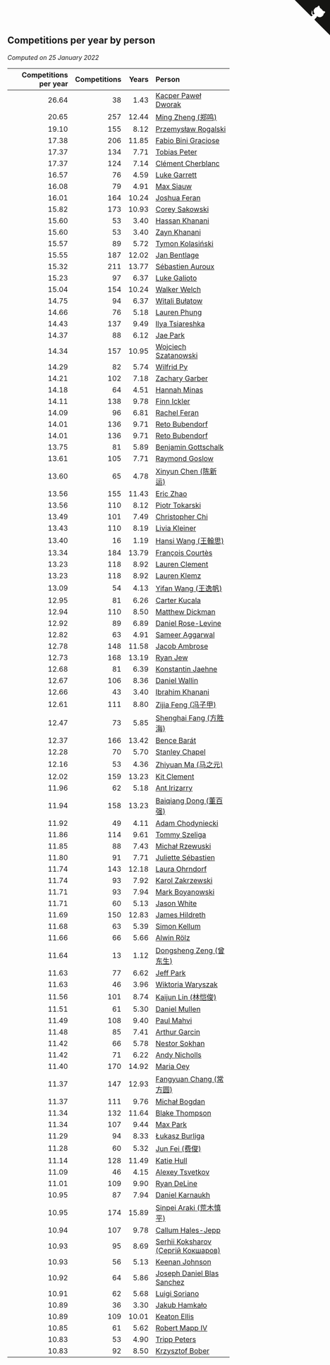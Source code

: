 ## Competitions per year by person

*Computed on 25 January 2022*

| Competitions per year | Competitions | Years | Person |
| ---: | ---: | ---: | :--- |
| 26.64 | 38 | 1.43 | [Kacper Paweł Dworak](https://www.worldcubeassociation.org/persons/2020DWOR01) |
| 20.65 | 257 | 12.44 | [Ming Zheng (郑鸣)](https://www.worldcubeassociation.org/persons/2009ZHEN11) |
| 19.10 | 155 | 8.12 | [Przemysław Rogalski](https://www.worldcubeassociation.org/persons/2013ROGA02) |
| 17.38 | 206 | 11.85 | [Fabio Bini Graciose](https://www.worldcubeassociation.org/persons/2010GRAC02) |
| 17.37 | 134 | 7.71 | [Tobias Peter](https://www.worldcubeassociation.org/persons/2014PETE03) |
| 17.37 | 124 | 7.14 | [Clément Cherblanc](https://www.worldcubeassociation.org/persons/2014CHER05) |
| 16.57 | 76 | 4.59 | [Luke Garrett](https://www.worldcubeassociation.org/persons/2017GARR05) |
| 16.08 | 79 | 4.91 | [Max Siauw](https://www.worldcubeassociation.org/persons/2017SIAU02) |
| 16.01 | 164 | 10.24 | [Joshua Feran](https://www.worldcubeassociation.org/persons/2011FERA01) |
| 15.82 | 173 | 10.93 | [Corey Sakowski](https://www.worldcubeassociation.org/persons/2011SAKO01) |
| 15.60 | 53 | 3.40 | [Hassan Khanani](https://www.worldcubeassociation.org/persons/2018KHAN26) |
| 15.60 | 53 | 3.40 | [Zayn Khanani](https://www.worldcubeassociation.org/persons/2018KHAN28) |
| 15.57 | 89 | 5.72 | [Tymon Kolasiński](https://www.worldcubeassociation.org/persons/2016KOLA02) |
| 15.55 | 187 | 12.02 | [Jan Bentlage](https://www.worldcubeassociation.org/persons/2010BENT01) |
| 15.32 | 211 | 13.77 | [Sébastien Auroux](https://www.worldcubeassociation.org/persons/2008AURO01) |
| 15.23 | 97 | 6.37 | [Luke Galioto](https://www.worldcubeassociation.org/persons/2015GALI02) |
| 15.04 | 154 | 10.24 | [Walker Welch](https://www.worldcubeassociation.org/persons/2011WELC01) |
| 14.75 | 94 | 6.37 | [Witali Bułatow](https://www.worldcubeassociation.org/persons/2015BUAT01) |
| 14.66 | 76 | 5.18 | [Lauren Phung](https://www.worldcubeassociation.org/persons/2016PHUN02) |
| 14.43 | 137 | 9.49 | [Ilya Tsiareshka](https://www.worldcubeassociation.org/persons/2012TERE01) |
| 14.37 | 88 | 6.12 | [Jae Park](https://www.worldcubeassociation.org/persons/2015PARK24) |
| 14.34 | 157 | 10.95 | [Wojciech Szatanowski](https://www.worldcubeassociation.org/persons/2011SZAT01) |
| 14.29 | 82 | 5.74 | [Wilfrid Py](https://www.worldcubeassociation.org/persons/2016PYWI01) |
| 14.21 | 102 | 7.18 | [Zachary Garber](https://www.worldcubeassociation.org/persons/2014GARB01) |
| 14.18 | 64 | 4.51 | [Hannah Minas](https://www.worldcubeassociation.org/persons/2017MINA04) |
| 14.11 | 138 | 9.78 | [Finn Ickler](https://www.worldcubeassociation.org/persons/2012ICKL01) |
| 14.09 | 96 | 6.81 | [Rachel Feran](https://www.worldcubeassociation.org/persons/2015FERA01) |
| 14.01 | 136 | 9.71 | [Reto Bubendorf](https://www.worldcubeassociation.org/persons/2012BUBE01) |
| 14.01 | 136 | 9.71 | [Reto Bubendorf](https://www.worldcubeassociation.org/persons/2012BUBE01) |
| 13.75 | 81 | 5.89 | [Benjamin Gottschalk](https://www.worldcubeassociation.org/persons/2016GOTT01) |
| 13.61 | 105 | 7.71 | [Raymond Goslow](https://www.worldcubeassociation.org/persons/2014GOSL01) |
| 13.60 | 65 | 4.78 | [Xinyun Chen (陈新运)](https://www.worldcubeassociation.org/persons/2017CHEN36) |
| 13.56 | 155 | 11.43 | [Eric Zhao](https://www.worldcubeassociation.org/persons/2010ZHAO19) |
| 13.56 | 110 | 8.12 | [Piotr Tokarski](https://www.worldcubeassociation.org/persons/2013TOKA01) |
| 13.49 | 101 | 7.49 | [Christopher Chi](https://www.worldcubeassociation.org/persons/2014CHIC01) |
| 13.43 | 110 | 8.19 | [Livia Kleiner](https://www.worldcubeassociation.org/persons/2013KLEI03) |
| 13.40 | 16 | 1.19 | [Hansi Wang (王翰思)](https://www.worldcubeassociation.org/persons/2020WANG19) |
| 13.34 | 184 | 13.79 | [François Courtès](https://www.worldcubeassociation.org/persons/2008COUR01) |
| 13.23 | 118 | 8.92 | [Lauren Clement](https://www.worldcubeassociation.org/persons/2013KLEM01) |
| 13.23 | 118 | 8.92 | [Lauren Klemz](https://www.worldcubeassociation.org/persons/2013KLEM01) |
| 13.09 | 54 | 4.13 | [Yifan Wang (王逸帆)](https://www.worldcubeassociation.org/persons/2017WANY29) |
| 12.95 | 81 | 6.26 | [Carter Kucala](https://www.worldcubeassociation.org/persons/2015KUCA01) |
| 12.94 | 110 | 8.50 | [Matthew Dickman](https://www.worldcubeassociation.org/persons/2013DICK01) |
| 12.92 | 89 | 6.89 | [Daniel Rose-Levine](https://www.worldcubeassociation.org/persons/2015ROSE01) |
| 12.82 | 63 | 4.91 | [Sameer Aggarwal](https://www.worldcubeassociation.org/persons/2017AGGA01) |
| 12.78 | 148 | 11.58 | [Jacob Ambrose](https://www.worldcubeassociation.org/persons/2010AMBR01) |
| 12.73 | 168 | 13.19 | [Ryan Jew](https://www.worldcubeassociation.org/persons/2008JEWR01) |
| 12.68 | 81 | 6.39 | [Konstantin Jaehne](https://www.worldcubeassociation.org/persons/2015JAEH01) |
| 12.67 | 106 | 8.36 | [Daniel Wallin](https://www.worldcubeassociation.org/persons/2013WALL03) |
| 12.66 | 43 | 3.40 | [Ibrahim Khanani](https://www.worldcubeassociation.org/persons/2018KHAN27) |
| 12.61 | 111 | 8.80 | [Zijia Feng (冯子甲)](https://www.worldcubeassociation.org/persons/2013FENG02) |
| 12.47 | 73 | 5.85 | [Shenghai Fang (方胜海)](https://www.worldcubeassociation.org/persons/2016FANG01) |
| 12.37 | 166 | 13.42 | [Bence Barát](https://www.worldcubeassociation.org/persons/2008BARA01) |
| 12.28 | 70 | 5.70 | [Stanley Chapel](https://www.worldcubeassociation.org/persons/2016CHAP04) |
| 12.16 | 53 | 4.36 | [Zhiyuan Ma (马之元)](https://www.worldcubeassociation.org/persons/2017MAZH04) |
| 12.02 | 159 | 13.23 | [Kit Clement](https://www.worldcubeassociation.org/persons/2008CLEM01) |
| 11.96 | 62 | 5.18 | [Ant Irizarry](https://www.worldcubeassociation.org/persons/2016IRIZ02) |
| 11.94 | 158 | 13.23 | [Baiqiang Dong (董百强)](https://www.worldcubeassociation.org/persons/2008DONG06) |
| 11.92 | 49 | 4.11 | [Adam Chodyniecki](https://www.worldcubeassociation.org/persons/2017CHOD02) |
| 11.86 | 114 | 9.61 | [Tommy Szeliga](https://www.worldcubeassociation.org/persons/2012SZEL01) |
| 11.85 | 88 | 7.43 | [Michał Rzewuski](https://www.worldcubeassociation.org/persons/2014RZEW01) |
| 11.80 | 91 | 7.71 | [Juliette Sébastien](https://www.worldcubeassociation.org/persons/2014SEBA01) |
| 11.74 | 143 | 12.18 | [Laura Ohrndorf](https://www.worldcubeassociation.org/persons/2009OHRN01) |
| 11.74 | 93 | 7.92 | [Karol Zakrzewski](https://www.worldcubeassociation.org/persons/2014ZAKR01) |
| 11.71 | 93 | 7.94 | [Mark Boyanowski](https://www.worldcubeassociation.org/persons/2014BOYA01) |
| 11.71 | 60 | 5.13 | [Jason White](https://www.worldcubeassociation.org/persons/2016WHIT16) |
| 11.69 | 150 | 12.83 | [James Hildreth](https://www.worldcubeassociation.org/persons/2009HILD01) |
| 11.68 | 63 | 5.39 | [Simon Kellum](https://www.worldcubeassociation.org/persons/2016KELL12) |
| 11.66 | 66 | 5.66 | [Alwin Rölz](https://www.worldcubeassociation.org/persons/2016ROLZ01) |
| 11.64 | 13 | 1.12 | [Dongsheng Zeng (曾东生)](https://www.worldcubeassociation.org/persons/2020ZENG03) |
| 11.63 | 77 | 6.62 | [Jeff Park](https://www.worldcubeassociation.org/persons/2015PARK08) |
| 11.63 | 46 | 3.96 | [Wiktoria Waryszak](https://www.worldcubeassociation.org/persons/2018WARY01) |
| 11.56 | 101 | 8.74 | [Kaijun Lin (林恺俊)](https://www.worldcubeassociation.org/persons/2013LINK01) |
| 11.51 | 61 | 5.30 | [Daniel Mullen](https://www.worldcubeassociation.org/persons/2016MULL04) |
| 11.49 | 108 | 9.40 | [Paul Mahvi](https://www.worldcubeassociation.org/persons/2012MAHV01) |
| 11.48 | 85 | 7.41 | [Arthur Garcin](https://www.worldcubeassociation.org/persons/2014GARC27) |
| 11.42 | 66 | 5.78 | [Nestor Sokhan](https://www.worldcubeassociation.org/persons/2016SOKH01) |
| 11.42 | 71 | 6.22 | [Andy Nicholls](https://www.worldcubeassociation.org/persons/2015NICH04) |
| 11.40 | 170 | 14.92 | [Maria Oey](https://www.worldcubeassociation.org/persons/2007OEYM01) |
| 11.37 | 147 | 12.93 | [Fangyuan Chang (常方圆)](https://www.worldcubeassociation.org/persons/2009CHAN04) |
| 11.37 | 111 | 9.76 | [Michał Bogdan](https://www.worldcubeassociation.org/persons/2012BOGD01) |
| 11.34 | 132 | 11.64 | [Blake Thompson](https://www.worldcubeassociation.org/persons/2010THOM03) |
| 11.34 | 107 | 9.44 | [Max Park](https://www.worldcubeassociation.org/persons/2012PARK03) |
| 11.29 | 94 | 8.33 | [Łukasz Burliga](https://www.worldcubeassociation.org/persons/2013BURL01) |
| 11.28 | 60 | 5.32 | [Jun Fei (费俊)](https://www.worldcubeassociation.org/persons/2016FEIJ02) |
| 11.14 | 128 | 11.49 | [Katie Hull](https://www.worldcubeassociation.org/persons/2010HULL01) |
| 11.09 | 46 | 4.15 | [Alexey Tsvetkov](https://www.worldcubeassociation.org/persons/2017TSVE02) |
| 11.01 | 109 | 9.90 | [Ryan DeLine](https://www.worldcubeassociation.org/persons/2012DELI01) |
| 10.95 | 87 | 7.94 | [Daniel Karnaukh](https://www.worldcubeassociation.org/persons/2014KARN02) |
| 10.95 | 174 | 15.89 | [Sinpei Araki (荒木慎平)](https://www.worldcubeassociation.org/persons/2006ARAK01) |
| 10.94 | 107 | 9.78 | [Callum Hales-Jepp](https://www.worldcubeassociation.org/persons/2012HALE01) |
| 10.93 | 95 | 8.69 | [Serhii Koksharov (Сергій Кокшаров)](https://www.worldcubeassociation.org/persons/2013KOKS01) |
| 10.93 | 56 | 5.13 | [Keenan Johnson](https://www.worldcubeassociation.org/persons/2016JOHN30) |
| 10.92 | 64 | 5.86 | [Joseph Daniel Blas Sanchez](https://www.worldcubeassociation.org/persons/2016SANC08) |
| 10.91 | 62 | 5.68 | [Luigi Soriano](https://www.worldcubeassociation.org/persons/2016SORI04) |
| 10.89 | 36 | 3.30 | [Jakub Hamkało](https://www.worldcubeassociation.org/persons/2018HAMK01) |
| 10.89 | 109 | 10.01 | [Keaton Ellis](https://www.worldcubeassociation.org/persons/2012ELLI01) |
| 10.85 | 61 | 5.62 | [Robert Mapp IV](https://www.worldcubeassociation.org/persons/2016IVRO01) |
| 10.83 | 53 | 4.90 | [Tripp Peters](https://www.worldcubeassociation.org/persons/2017PETE04) |
| 10.83 | 92 | 8.50 | [Krzysztof Bober](https://www.worldcubeassociation.org/persons/2013BOBE01) |


<a href="https://github.com/jonatanklosko/wca_statistics" class="github-corner" aria-label="View source on Github"><svg width="80" height="80" viewBox="0 0 250 250" style="fill:#151513; color:#fff; position: absolute; top: 0; border: 0; right: 0;" aria-hidden="true"><path d="M0,0 L115,115 L130,115 L142,142 L250,250 L250,0 Z"></path><path d="M128.3,109.0 C113.8,99.7 119.0,89.6 119.0,89.6 C122.0,82.7 120.5,78.6 120.5,78.6 C119.2,72.0 123.4,76.3 123.4,76.3 C127.3,80.9 125.5,87.3 125.5,87.3 C122.9,97.6 130.6,101.9 134.4,103.2" fill="currentColor" style="transform-origin: 130px 106px;" class="octo-arm"></path><path d="M115.0,115.0 C114.9,115.1 118.7,116.5 119.8,115.4 L133.7,101.6 C136.9,99.2 139.9,98.4 142.2,98.6 C133.8,88.0 127.5,74.4 143.8,58.0 C148.5,53.4 154.0,51.2 159.7,51.0 C160.3,49.4 163.2,43.6 171.4,40.1 C171.4,40.1 176.1,42.5 178.8,56.2 C183.1,58.6 187.2,61.8 190.9,65.4 C194.5,69.0 197.7,73.2 200.1,77.6 C213.8,80.2 216.3,84.9 216.3,84.9 C212.7,93.1 206.9,96.0 205.4,96.6 C205.1,102.4 203.0,107.8 198.3,112.5 C181.9,128.9 168.3,122.5 157.7,114.1 C157.9,116.9 156.7,120.9 152.7,124.9 L141.0,136.5 C139.8,137.7 141.6,141.9 141.8,141.8 Z" fill="currentColor" class="octo-body"></path></svg></a><style>.github-corner:hover .octo-arm{animation:octocat-wave 560ms ease-in-out}@keyframes octocat-wave{0%,100%{transform:rotate(0)}20%,60%{transform:rotate(-25deg)}40%,80%{transform:rotate(10deg)}}@media (max-width:500px){.github-corner:hover .octo-arm{animation:none}.github-corner .octo-arm{animation:octocat-wave 560ms ease-in-out}}</style>
